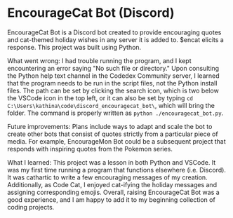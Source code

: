 # EncourageCat Bot (Discord)

EncourageCat Bot is a Discord bot created to provide encouraging quotes and cat-themed holiday wishes in any server it is added to. $encat elicits a response. This project was built using Python.

What went wrong:
I had trouble running the program, and I kept encountering an error saying "No such file or directory." Upon consulting the Python help text channel in the Codedex Community server, I learned that the program needs to be run in the script files, not the Python install files. The path can be set by clicking the search icon, which is two below the VSCode icon in the top left, or it can also be set by typing `cd C:\Users\kathina\code\discord_encouragecat_bot\`, which will bring the folder. The command is properly written as `python ./encouragecat_bot.py`.

Future improvements:
Plans include ways to adapt and scale the bot to create other bots that consist of quotes strictly from a particular piece of media. For example, EncourageMon Bot could be a subsequent project that responds with inspiring quotes from the Pokemon series.

What I learned:
This project was a lesson in both Python and VSCode. It was my first time running a program that functions elsewhere (i.e. Discord). It was cathartic to write a few encouraging messages of my creation. Additionally, as Code Cat, I enjoyed cat-ifying the holiday messages and assigning corresponding emojis. Overall, raising EncourageCat Bot was a good experience, and I am happy to add it to my beginning collection of coding projects.
